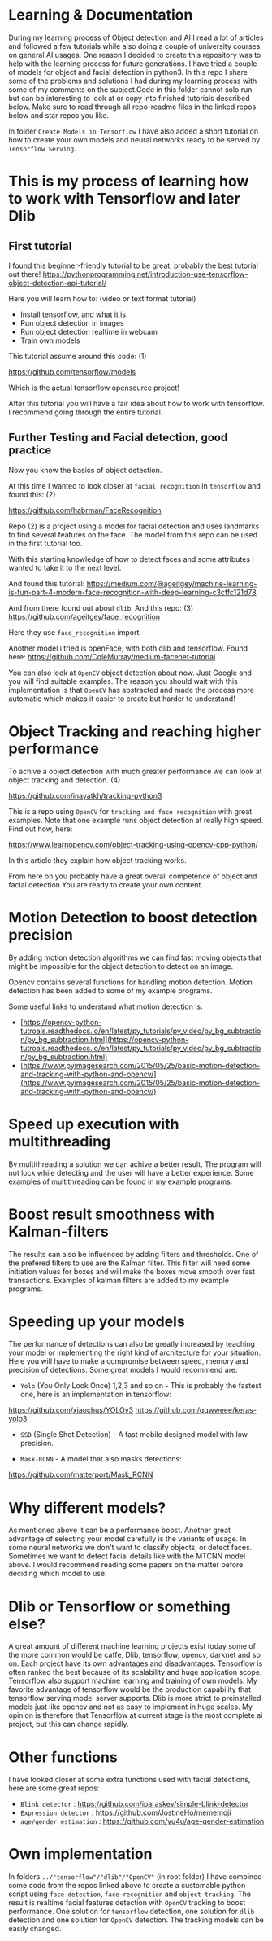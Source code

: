 # Learning & Documentation
During my learning process of Object detection and AI I read a lot of articles and followed a few tutorials while also doing a couple of university courses on general AI usages. One reason I decided to create this repository was to help with the learning process for future generations. I have tried a couple of models for object and facial detection in python3. In this repo I share some of the problems and solutions I had during my learning process with some of my comments on the subject.Code in this folder cannot solo run but can be interesting to look at or copy into finished tutorials described below.
Make sure to read through all repo-readme files in the linked repos below and star repos you like.

In folder `Create Models in Tensorflow` I have also added a short tutorial on how to create your own models and neural networks ready to be served by `Tensorflow Serving`.

# This is my process of learning how to work with Tensorflow and later Dlib

## First tutorial
I found this beginner-friendly tutorial to be great, probably the best tutorial out there!
https://pythonprogramming.net/introduction-use-tensorflow-object-detection-api-tutorial/

Here you will learn how to: (video or text format tutorial)
* Install tensorflow, and what it is.
* Run object detection in images
* Run object detection realtime in webcam
* Train own models

This tutorial assume around this code: (1)

https://github.com/tensorflow/models

Which is the actual tensorflow opensource project!

After this tutorial you will have a fair idea about how to work with tensorflow. I recommend going through the entire tutorial.

## Further Testing and Facial detection, good practice
Now you know the basics of object detection.

At this time I wanted to look closer at `facial recognition` in `tensorflow` and found this: (2)

https://github.com/habrman/FaceRecognition

Repo (2) is a project using a model for facial detection and uses landmarks to find several features on the face.
The model from this repo can be used in the first tutorial too.

With this starting knowledge of how to detect faces and some attributes I wanted to take it to the next level.

And found this tutorial:
https://medium.com/@ageitgey/machine-learning-is-fun-part-4-modern-face-recognition-with-deep-learning-c3cffc121d78

And from there found out about `dlib`. And this repo: (3)
https://github.com/ageitgey/face_recognition

Here they use `face_recognition` import.

Another model i tried is openFace, with both dlib and tensorflow. Found here:
https://github.com/ColeMurray/medium-facenet-tutorial

You can also look at `OpenCV` object detection about now. Just Google and you will find suitable examples. The reason you should wait with this implementation is that `OpenCV` has abstracted and made the process more automatic which makes it easier to create but harder to understand!

# Object Tracking and reaching higher performance

To achive a object detection with much greater performance we can look at object tracking and detection. (4)

https://github.com/inayatkh/tracking-python3

This is a repo using `OpenCV` for `tracking and face recognition` with great examples. Note that one example runs
object detection at really high speed. Find out how, here:

https://www.learnopencv.com/object-tracking-using-opencv-cpp-python/

In this article they explain how object tracking works.

From here on you probably have a great overall competence of object and facial detection
You are ready to create your own content.

# Motion Detection to boost detection precision

By adding motion detection algorithms we can find fast moving objects that might be impossible for the object detection to detect on an image.

Opencv contains several functions for handling motion detection.
Motion detection has been added to some of my example programs.

Some useful links to understand what motion detection is:
* [https://opencv-python-tutroals.readthedocs.io/en/latest/py_tutorials/py_video/py_bg_subtraction/py_bg_subtraction.html](https://opencv-python-tutroals.readthedocs.io/en/latest/py_tutorials/py_video/py_bg_subtraction/py_bg_subtraction.html)
* [https://www.pyimagesearch.com/2015/05/25/basic-motion-detection-and-tracking-with-python-and-opencv/](https://www.pyimagesearch.com/2015/05/25/basic-motion-detection-and-tracking-with-python-and-opencv/)

# Speed up execution with multithreading

By multithreading a solution we can achive a better result. The program will not lock while detecting and the user will have a better experience.
Some examples of multithreading can be found in my example programs.

# Boost result smoothness with Kalman-filters

The results can also be influenced by adding filters and thresholds. One of the prefered filters to use are the Kalman filter. This filter will need some initiation values for boxes and will make the boxes move smooth over fast transactions.
Examples of kalman filters are added to my example programs.

# Speeding up your models
The performance of detections can also be greatly increased by teaching your model or implementing the right kind of architecture for your situation. Here you will have to make a compromise between speed, memory and precision of detections. Some great models I would recommend are:

* `Yolo` (You Only Look Once) 1,2,3 and so on - This is probably the fastest one, here is an implementation in tensorflow:

https://github.com/xiaochus/YOLOv3
https://github.com/qqwweee/keras-yolo3

* `SSD` (Single Shot Detection) - A fast mobile designed model with low precision.

* `Mask-RCNN` - A model that also masks detections:

https://github.com/matterport/Mask_RCNN

# Why different models?
As mentioned above it can be a performance boost. Another great advantage of selecting your model carefully is the variants of usage. In some neural networks we don't want to classify objects, or detect faces. Sometimes we want to detect facial details like with the MTCNN model above. I would recommend reading some papers on the matter before deciding which model to use.

# Dlib or Tensorflow or something else?
A great amount of different machine learning projects exist today some of the more common would be caffe, Dlib, tensorflow, opencv, darknet and so on. Each project have its own advantages and disadvantages. Tensorflow is often ranked the best because of its scalability and huge application scope. Tensorflow also support machine learning and training of own models. My favorite advantage of tensorflow would be the production capability that tensorflow serving model server supports. Dlib is more strict to preinstalled models just like opencv and not as easy to implement in huge scales. My opinion is therefore that Tensorflow at current stage is the most complete ai project, but this can change rapidly.

# Other functions
I have looked closer at some extra functions used with facial detections, here are some great repos:
* `Blink detector` : https://github.com/iparaskev/simple-blink-detector
* `Expression detector` : https://github.com/JostineHo/mememoji
* `age/gender estimation` : https://github.com/yu4u/age-gender-estimation

# Own implementation
In folders `../"tensorflow"/"dlib"/"OpenCV"` (in root folder) I have combined some code from the repos linked above to create a customable python script using `face-detection`, `face-recognition` and `object-tracking`. The result is realtime facial features detection with `OpenCV` tracking to boost performance. One solution for `tensorflow` detection, one solution for `dlib` detection and one solution for `OpenCV` detection. The tracking models can be easily changed.
